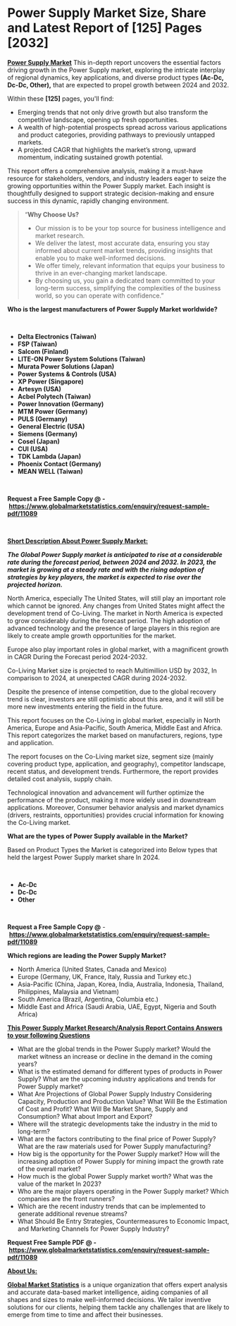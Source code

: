 <h1>Power Supply Market Size, Share and Latest Report of [125] Pages [2032]</h1>
<p><a href="https://www.globalmarketstatistics.com/market-reports/power-supply-market-11089"><strong>Power Supply Market</strong></a> This in-depth report uncovers the essential factors driving growth in the Power Supply market, exploring the intricate interplay of regional dynamics, key applications, and diverse product types <strong>(Ac-Dc, Dc-Dc, Other),</strong> that are expected to propel growth between 2024 and 2032.</p>
<p>Within these <strong>[125]</strong> pages, you'll find:</p>
<ul>
<li>Emerging trends that not only drive growth but also transform the competitive landscape, opening up fresh opportunities.</li>
<li>A wealth of high-potential prospects spread across various applications and product categories, providing pathways to previously untapped markets.</li>
<li>A projected CAGR that highlights the market&rsquo;s strong, upward momentum, indicating sustained growth potential.</li>
</ul>
<p>This report offers a comprehensive analysis, making it a must-have resource for stakeholders, vendors, and industry leaders eager to seize the growing opportunities within the Power Supply market. Each insight is thoughtfully designed to support strategic decision-making and ensure success in this dynamic, rapidly changing environment.</p>
<blockquote class="">
<p>&ldquo;<strong>Why Choose Us? </strong></p>
<ul>
<li>Our mission is to be your top source for business intelligence and market research.</li>
<li>We deliver the latest, most accurate data, ensuring you stay informed about current market trends, providing insights that enable you to make well-informed decisions.</li>
<li>We offer timely, relevant information that equips your business to thrive in an ever-changing market landscape.</li>
<li>By choosing us, you gain a dedicated team committed to your long-term success, simplifying the complexities of the business world, so you can operate with confidence.&rdquo;</li>
</ul>
</blockquote>
<p><strong>Who is the largest manufacturers of Power Supply Market worldwide?</strong></p>
<p>&nbsp;</p>
<ul>
<li><strong>Delta Electronics (Taiwan)</strong></li>
<li><strong>FSP (Taiwan)</strong></li>
<li><strong>Salcom (Finland)</strong></li>
<li><strong>LITE-ON Power System Solutions (Taiwan)</strong></li>
<li><strong>Murata Power Solutions (Japan)</strong></li>
<li><strong>Power Systems &amp; Controls (USA)</strong></li>
<li><strong>XP Power (Singapore)</strong></li>
<li><strong>Artesyn (USA)</strong></li>
<li><strong>Acbel Polytech (Taiwan)</strong></li>
<li><strong>Power Innovation (Germany)</strong></li>
<li><strong>MTM Power (Germany)</strong></li>
<li><strong>PULS (Germany)</strong></li>
<li><strong>General Electric (USA)</strong></li>
<li><strong>Siemens (Germany)</strong></li>
<li><strong>Cosel (Japan)</strong></li>
<li><strong>CUI (USA)</strong></li>
<li><strong>TDK Lambda (Japan)</strong></li>
<li><strong>Phoenix Contact (Germany)</strong></li>
<li><strong>MEAN WELL (Taiwan)</strong></li>
</ul>
<p>&nbsp;</p>
<p><strong>Request a Free Sample Copy @ -&nbsp;</strong><a href="https://www.globalmarketstatistics.com/enquiry/request-sample-pdf/11089"><strong>https://www.globalmarketstatistics.com/enquiry/request-sample-pdf/11089</strong></a></p>
<p>&nbsp;</p>
<p><strong><u>Short Description About Power Supply Market:</u></strong></p>
<p><strong><em>The Global Power Supply market is anticipated to rise at a considerable rate during the forecast period, between 2024 and 2032. In 2023, the market is growing at a steady rate and with the rising adoption of strategies by key players, the market is expected to rise over the projected horizon.</em></strong></p>
<p>North America, especially The United States, will still play an important role which cannot be ignored. Any changes from United States might affect the development trend of Co-Living. The market in North America is expected to grow considerably during the forecast period. The high adoption of advanced technology and the presence of large players in this region are likely to create ample growth opportunities for the market.</p>
<p>Europe also play important roles in global market, with a magnificent growth in CAGR During the Forecast period 2024-2032.</p>
<p>Co-Living Market size is projected to reach Multimillion USD by 2032, In comparison to 2024, at unexpected CAGR during 2024-2032.</p>
<p>Despite the presence of intense competition, due to the global recovery trend is clear, investors are still optimistic about this area, and it will still be more new investments entering the field in the future.</p>
<p>This report focuses on the Co-Living in global market, especially in North America, Europe and Asia-Pacific, South America, Middle East and Africa. This report categorizes the market based on manufacturers, regions, type and application.</p>
<p>The report focuses on the Co-Living market size, segment size (mainly covering product type, application, and geography), competitor landscape, recent status, and development trends. Furthermore, the report provides detailed cost analysis, supply chain.</p>
<p>Technological innovation and advancement will further optimize the performance of the product, making it more widely used in downstream applications. Moreover, Consumer behavior analysis and market dynamics (drivers, restraints, opportunities) provides crucial information for knowing the Co-Living market.</p>
<p><strong>What are the types of Power Supply available in the Market?</strong></p>
<p>Based on Product Types the Market is categorized into Below types that held the largest Power Supply market share In 2024.</p>
<p>&nbsp;</p>
<ul>
<li><strong>Ac-Dc</strong></li>
<li><strong>Dc-Dc</strong></li>
<li><strong>Other</strong></li>
</ul>
<p>&nbsp;</p>
<p><strong>Request a Free Sample Copy @</strong>&nbsp;-&nbsp;<a href="https://www.globalmarketstatistics.com/enquiry/request-sample-pdf/11089"><strong>https://www.globalmarketstatistics.com/enquiry/request-sample-pdf/11089</strong></a></p>
<p><strong>Which regions are leading the Power Supply Market?</strong></p>
<ul>
<li>North America (United States, Canada and Mexico)</li>
<li>Europe (Germany, UK, France, Italy, Russia and Turkey etc.)</li>
<li>Asia-Pacific (China, Japan, Korea, India, Australia, Indonesia, Thailand, Philippines, Malaysia and Vietnam)</li>
<li>South America (Brazil, Argentina, Columbia etc.)</li>
<li>Middle East and Africa (Saudi Arabia, UAE, Egypt, Nigeria and South Africa)</li>
</ul>
<p><strong><u>This Power Supply Market Research/Analysis Report Contains Answers to your following Questions</u></strong></p>
<ul>
<li>What are the global trends in the Power Supply market? Would the market witness an increase or decline in the demand in the coming years?</li>
<li>What is the estimated demand for different types of products in Power Supply? What are the upcoming industry applications and trends for Power Supply market?</li>
<li>What Are Projections of Global Power Supply Industry Considering Capacity, Production and Production Value? What Will Be the Estimation of Cost and Profit? What Will Be Market Share, Supply and Consumption? What about Import and Export?</li>
<li>Where will the strategic developments take the industry in the mid to long-term?</li>
<li>What are the factors contributing to the final price of Power Supply? What are the raw materials used for Power Supply manufacturing?</li>
<li>How big is the opportunity for the Power Supply market? How will the increasing adoption of Power Supply for mining impact the growth rate of the overall market?</li>
<li>How much is the global Power Supply market worth? What was the value of the market In 2023?</li>
<li>Who are the major players operating in the Power Supply market? Which companies are the front runners?</li>
<li>Which are the recent industry trends that can be implemented to generate additional revenue streams?</li>
<li>What Should Be Entry Strategies, Countermeasures to Economic Impact, and Marketing Channels for Power Supply Industry?</li>
</ul>
<p><strong>Request Free Sample PDF @ -&nbsp;</strong><a href="https://www.globalmarketstatistics.com/enquiry/request-sample-pdf/11089"><strong>https://www.globalmarketstatistics.com/enquiry/request-sample-pdf/11089</strong></a></p>
<p><strong><u>About Us:</u></strong></p>
<p><a href="https://www.globalmarketstatistics.com/"><strong>Global Market Statistics</strong></a>&nbsp;is a unique organization that offers expert analysis and accurate data-based market intelligence, aiding companies of all shapes and sizes to make well-informed decisions. We tailor inventive solutions for our clients, helping them tackle any challenges that are likely to emerge from time to time and affect their businesses.</p>